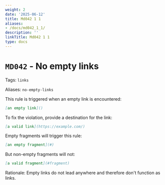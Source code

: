 ```yaml
---
weight: 2
date: '2025-06-12'
title: Md042 1 1
aliases:
- /docs/md042_1_1/
description: ''
linkTitle: Md042 1 1
type: docs
---
```


# `MD042` - No empty links

Tags: `links`

Aliases: `no-empty-links`

This rule is triggered when an empty link is encountered:

```markdown
[an empty link]()
```

To fix the violation, provide a destination for the link:

```markdown
[a valid link](https://example.com/)
```

Empty fragments will trigger this rule:

```markdown
[an empty fragment](#)
```

But non-empty fragments will not:

```markdown
[a valid fragment](#fragment)
```

Rationale: Empty links do not lead anywhere and therefore don't function as
links.
